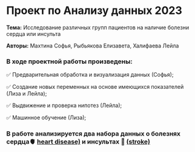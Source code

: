 # Проект по Анализу данных 2023
__Тема:__ Исследование различных групп пациентов на наличие болезни сердца или инсульта

__Авторы:__ Махтина Софья, Рыбьякова Елизавета, Халифаева Лейла

### В ходе проектной работы произведены:
:white_check_mark: Предварительная обработка и визуализация данных (Софья);

:white_check_mark: Создание новых переменных на основе имеющихся показателей (Лиза и Лейла);

:white_check_mark: Выдвижение и проверка нипотез (Лейла);

:white_check_mark: Машинное обучение (Лиза);

### В работе анализируется два набора данных о болезнях сердца🫀 [heart disease)](https://www.kaggle.com/datasets/alexteboul/heart-disease-health-indicators-dataset) и инсультах 🧠 [(stroke)](https://www.kaggle.com/datasets/zzettrkalpakbal/full-filled-brain-stroke-dataset?select=full_data.csv)

